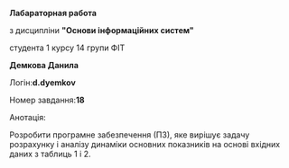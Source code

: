 __Лабараторная работа__

з дисципліни __"Основи інформаційних систем"__

студента 1 курсу 14 групи ФІТ

__Демкова Данила__

Логін:__d.dyemkov__

Номер завдання:__18__

Анотація:

  Розробити програмне забезпечення (ПЗ), яке вирішує задачу розрахунку і аналізу динаміки основних
показників на основі вхідних даних з таблиць 1 і 2.
